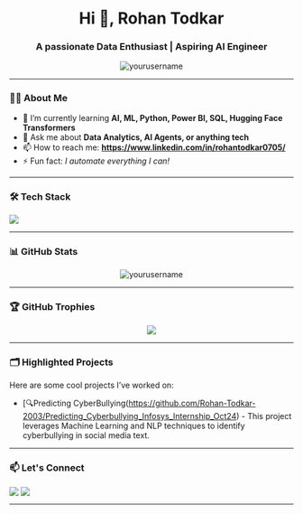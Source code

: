 <h1 align="center">Hi 👋, Rohan Todkar</h1>
<h3 align="center">A passionate Data Enthusiast | Aspiring AI Engineer</h3>

<p align="center">
  <img src="https://komarev.com/ghpvc/?username=yourusername&label=Profile%20views&color=0e75b6&style=flat" alt="yourusername" />
</p>

---

### 👨‍💻 About Me

- 🌱 I’m currently learning **AI, ML, Python, Power BI, SQL, Hugging Face Transformers**
- 💬 Ask me about **Data Analytics, AI Agents, or anything tech**
- 📫 How to reach me: **https://www.linkedin.com/in/rohantodkar0705/**
- ⚡ Fun fact: *I automate everything I can!*

---

### 🛠️ Tech Stack

<p align="left">
  <img src="https://skillicons.dev/icons?i=python,sql,github,Excel,PowerBI,vscode,pandas,numpy,html,css,js" />
</p>

---

### 📊 GitHub Stats

<p align="center">
  <img src="https://github-readme-stats.vercel.app/api?username=yourusername&show_icons=true&theme=radical" alt="yourusername" />
</p>

---

### 🏆 GitHub Trophies

<p align="center">
  <img src="https://github-profile-trophy.vercel.app/?username=yourusername&theme=onedark" />
</p>

---

### 🗂️ Highlighted Projects

Here are some cool projects I’ve worked on:

- [🔍Predicting CyberBullying(https://github.com/Rohan-Todkar-2003/Predicting_Cyberbullying_Infosys_Internship_Oct24) - This project leverages Machine Learning and NLP techniques to identify cyberbullying in social media text.

---

### 📫 Let's Connect

<p align="left">
  <a href="https://www.linkedin.com/in/rohantodkar0705/" target="blank"><img align="center" src="https://skillicons.dev/icons?i=linkedin" /></a>
  <a href="mailto:rohantodkar0705@gmail.com"><img align="center" src="https://skillicons.dev/icons?i=gmail" /></a>
</p>

---
